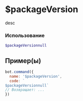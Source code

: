 # $packageVersion
desc
### Использование
```php
$packageVersionnull
```

## Пример(ы)

```javascript
bot.command({
  name: '$packageVersion',
  code: `
$packageVersionnull`
// Возвращает: ...
})
```